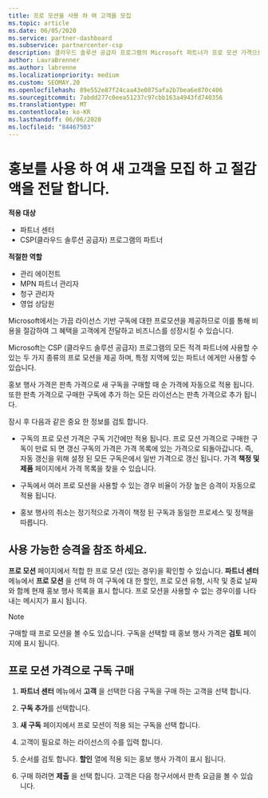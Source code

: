 ```yaml
---
title: 프로 모션을 사용 하 여 고객을 모집
ms.topic: article
ms.date: 06/05/2020
ms.service: partner-dashboard
ms.subservice: partnercenter-csp
description: 클라우드 솔루션 공급자 프로그램의 Microsoft 파트너가 프로 모션 가격으로 구독을 구입 하 고 고객에 게 비용을 절감할 수 있는 방법을 알아봅니다.
author: LauraBrenner
ms.author: labrenne
ms.localizationpriority: medium
ms.custom: SEOMAY.20
ms.openlocfilehash: 89e552e87f24caa43e0875afa2b7bea6e870c406
ms.sourcegitcommit: 7abdd277c0eea51237c97cbb163a4943fd740356
ms.translationtype: MT
ms.contentlocale: ko-KR
ms.lasthandoff: 06/06/2020
ms.locfileid: "84467503"
---
```

# <a name="use-promotions-to-attract-new-customers-and-pass-the-savings-on-to-them"></a>홍보를 사용 하 여 새 고객을 모집 하 고 절감 액을 전달 합니다.

**적용 대상**

- 파트너 센터
- CSP(클라우드 솔루션 공급자) 프로그램의 파트너

**적절한 역할**

- 관리 에이전트
- MPN 파트너 관리자
- 청구 관리자
- 영업 상담원

<!--[FWLink: https://go.microsoft.com/fwlink/?linkid=852469]-->

Microsoft에서는 가끔 라이선스 기반 구독에 대한 프로모션을 제공하므로 이를 통해 비용을 절감하여 그 혜택을 고객에게 전달하고 비즈니스를 성장시킬 수 있습니다. 

Microsoft는 CSP (클라우드 솔루션 공급자) 프로그램의 모든 적격 파트너에 사용할 수 있는 두 가지 종류의 프로 모션을 제공 하며, 특정 지역에 있는 파트너 에게만 사용할 수 있습니다.

홍보 행사 가격은 판촉 가격으로 새 구독을 구매할 때 순 가격에 자동으로 적용 됩니다. 또한 판촉 가격으로 구매한 구독에 추가 하는 모든 라이선스는 판촉 가격으로 추가 됩니다. 

잠시 후 다음과 같은 중요 한 정보를 검토 합니다.

- 구독의 프로 모션 가격은 구독 기간에만 적용 됩니다. 프로 모션 가격으로 구매한 구독이 만료 되 면 갱신 구독의 가격은 가격 목록에 있는 가격으로 되돌아갑니다. 즉, 자동 갱신을 위해 설정 된 모든 구독은에서 일반 가격으로 갱신 됩니다. 가격 **책정 및 제품** 페이지에서 가격 목록을 찾을 수 있습니다.

- 구독에서 여러 프로 모션을 사용할 수 있는 경우 비율이 가장 높은 승격이 자동으로 적용 됩니다.

- 홍보 행사의 취소는 정기적으로 가격이 책정 된 구독과 동일한 프로세스 및 정책을 따릅니다.

## <a name="see-available-promotions"></a>사용 가능한 승격을 참조 하세요.

**프로 모션** 페이지에서 적합 한 프로 모션 (있는 경우)을 확인할 수 있습니다. **파트너 센터** 메뉴에서 **프로 모션** 을 선택 하 여 구독에 대 한 할인, 프로 모션 유형, 시작 및 종료 날짜와 함께 현재 홍보 행사 목록을 표시 합니다. 프로 모션을 사용할 수 없는 경우이를 나타내는 메시지가 표시 됩니다. 

> [!NOTE]  
> 구매할 때 프로 모션을 볼 수도 있습니다. 구독을 선택할 때 홍보 행사 가격은 **검토** 페이지에 표시 됩니다.

## <a name="purchase-subscriptions-at-promotion-prices"></a>프로 모션 가격으로 구독 구매

1. **파트너 센터** 메뉴에서 **고객** 을 선택한 다음 구독을 구매 하는 고객을 선택 합니다. 

2. **구독 추가**를 선택합니다.

3. **새 구독** 페이지에서 프로 모션이 적용 되는 구독을 선택 합니다.

4. 고객이 필요로 하는 라이선스의 수를 입력 합니다. 

5. 순서를 검토 합니다. **할인** 열에 적용 되는 홍보 행사 가격이 표시 됩니다.  

6. 구매 하려면 **제출** 을 선택 합니다. 고객은 다음 청구서에서 판촉 요금을 볼 수 있습니다.  


